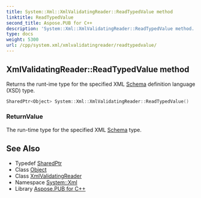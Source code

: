 ```yaml
---
title: System::Xml::XmlValidatingReader::ReadTypedValue method
linktitle: ReadTypedValue
second_title: Aspose.PUB for C++
description: 'System::Xml::XmlValidatingReader::ReadTypedValue method. Returns the runt-ime type for the specified XML Schema definition language (XSD) type in C++.'
type: docs
weight: 5300
url: /cpp/system.xml/xmlvalidatingreader/readtypedvalue/
---
```

## XmlValidatingReader::ReadTypedValue method


Returns the runt-ime type for the specified XML [Schema](../../../system.xml.schema/) definition language (XSD) type.

```cpp
SharedPtr<Object> System::Xml::XmlValidatingReader::ReadTypedValue()
```


### ReturnValue

The run-time type for the specified XML [Schema](../../../system.xml.schema/) type.

## See Also

* Typedef [SharedPtr](../../../system/sharedptr/)
* Class [Object](../../../system/object/)
* Class [XmlValidatingReader](../)
* Namespace [System::Xml](../../)
* Library [Aspose.PUB for C++](../../../)
